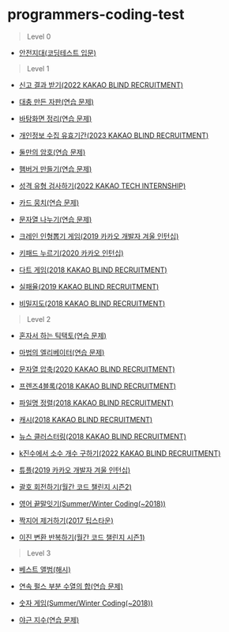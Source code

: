 # programmers-coding-test

> Level 0

* [안전지대(코딩테스트 입문)](https://github.com/U-kim/programmers-coding-test/blob/main/Level%200/%EC%95%88%EC%A0%84%EC%A7%80%EB%8C%80(%EC%BD%94%EB%94%A9%ED%85%8C%EC%8A%A4%ED%8A%B8%20%EC%9E%85%EB%AC%B8).md)

> Level 1

* [신고 결과 받기(2022 KAKAO BLIND RECRUITMENT)](https://github.com/U-kim/programmers-coding-test/blob/main/Level%201/%EC%8B%A0%EA%B3%A0%20%EA%B2%B0%EA%B3%BC%20%EB%B0%9B%EA%B8%B0(2022%20KAKAO%20BLIND%20RECRUITMENT).md)

* [대충 만든 자판(연습 문제)](https://github.com/U-kim/programmers-coding-test/blob/main/Level%201/%EB%8C%80%EC%B6%A9%20%EB%A7%8C%EB%93%A0%20%EC%9E%90%ED%8C%90(%EC%97%B0%EC%8A%B5%20%EB%AC%B8%EC%A0%9C).md)

* [바탕화면 정리(연습 문제)](https://github.com/U-kim/programmers-coding-test/blob/main/Level%201/%EB%B0%94%ED%83%95%ED%99%94%EB%A9%B4%20%EC%A0%95%EB%A6%AC(%EC%97%B0%EC%8A%B5%20%EB%AC%B8%EC%A0%9C).md)

* [개인정보 수집 유효기간(2023 KAKAO BLIND RECRUITMENT)](https://github.com/U-kim/programmers-coding-test/blob/main/Level%201/%EA%B0%9C%EC%9D%B8%EC%A0%95%EB%B3%B4%20%EC%88%98%EC%A7%91%20%EC%9C%A0%ED%9A%A8%EA%B8%B0%EA%B0%84(2023%20KAKAO%20BLIND%20RECRUITMENT).md)

* [둘만의 암호(연습 문제)](https://github.com/U-kim/programmers-coding-test/blob/main/Level%201/%EB%91%98%EB%A7%8C%EC%9D%98%20%EC%95%94%ED%98%B8(%EC%97%B0%EC%8A%B5%20%EB%AC%B8%EC%A0%9C).md)

* [햄버거 만들기(연습 문제)](https://github.com/U-kim/programmers-coding-test/blob/main/Level%201/%ED%96%84%EB%B2%84%EA%B1%B0%20%EB%A7%8C%EB%93%A4%EA%B8%B0(%EC%97%B0%EC%8A%B5%20%EB%AC%B8%EC%A0%9C).md)

* [성격 유형 검사하기(2022 KAKAO TECH INTERNSHIP)](https://github.com/U-kim/programmers-coding-test/blob/main/Level%201/%EC%84%B1%EA%B2%A9%20%EC%9C%A0%ED%98%95%20%EA%B2%80%EC%82%AC%ED%95%98%EA%B8%B0(2022%20KAKAO%20TECH%20INTERNSHIP).md)

* [카드 뭉치(연습 문제)](https://github.com/U-kim/programmers-coding-test/blob/main/Level%201/%EC%B9%B4%EB%93%9C%20%EB%AD%89%EC%B9%98(%EC%97%B0%EC%8A%B5%20%EB%AC%B8%EC%A0%9C).md)

* [문자열 나누기(연습 문제)](https://github.com/U-kim/programmers-coding-test/blob/main/Level%201/%EB%AC%B8%EC%9E%90%EC%97%B4%20%EB%82%98%EB%88%84%EA%B8%B0(%EC%97%B0%EC%8A%B5%20%EB%AC%B8%EC%A0%9C).md)

* [크레인 인형뽑기 게임(2019 카카오 개발자 겨울 인턴십)](https://github.com/U-kim/programmers-coding-test/blob/main/Level%201/%ED%81%AC%EB%A0%88%EC%9D%B8%20%EC%9D%B8%ED%98%95%EB%BD%91%EA%B8%B0%20%EA%B2%8C%EC%9E%84(2019%20%EC%B9%B4%EC%B9%B4%EC%98%A4%20%EA%B0%9C%EB%B0%9C%EC%9E%90%20%EA%B2%A8%EC%9A%B8%20%EC%9D%B8%ED%84%B4%EC%8B%AD).md)

* [키패드 누르기(2020 카카오 인턴십)](https://github.com/U-kim/programmers-coding-test/blob/main/Level%201/%ED%82%A4%ED%8C%A8%EB%93%9C%20%EB%88%84%EB%A5%B4%EA%B8%B0(2020%20%EC%B9%B4%EC%B9%B4%EC%98%A4%20%EC%9D%B8%ED%84%B4%EC%8B%AD).md)

* [다트 게임(2018 KAKAO BLIND RECRUITMENT)](https://github.com/U-kim/programmers-coding-test/blob/main/Level%201/%EB%8B%A4%ED%8A%B8%20%EA%B2%8C%EC%9E%84(2018%20KAKAO%20BLIND%20RECRUITMENT).md)

* [실패율(2019 KAKAO BLIND RECRUITMENT)](https://github.com/U-kim/programmers-coding-test/blob/main/Level%201/%EC%8B%A4%ED%8C%A8%EC%9C%A8(2019%20KAKAO%20BLIND%20RECRUITMENT).md)

* [비밀지도(2018 KAKAO BLIND RECRUITMENT)](https://github.com/U-kim/programmers-coding-test/blob/main/Level%201/%EB%B9%84%EB%B0%80%EC%A7%80%EB%8F%84(2018%20KAKAO%20BLIND%20RECRUITMENT).md)

> Level 2

* [혼자서 하는 틱택토(연습 문제)](https://github.com/U-kim/programmers-coding-test/blob/main/Level%202/%ED%98%BC%EC%9E%90%EC%84%9C%20%ED%95%98%EB%8A%94%20%ED%8B%B1%ED%83%9D%ED%86%A0(%EC%97%B0%EC%8A%B5%20%EB%AC%B8%EC%A0%9C).md)

* [마법의 엘리베이터(연습 문제)](https://github.com/U-kim/programmers-coding-test/blob/main/Level%202/%EB%A7%88%EB%B2%95%EC%9D%98%20%EC%97%98%EB%A6%AC%EB%B2%A0%EC%9D%B4%ED%84%B0(%EC%97%B0%EC%8A%B5%20%EB%AC%B8%EC%A0%9C).md)

* [문자열 압축(2020 KAKAO BLIND RECRUITMENT)](https://github.com/U-kim/programmers-coding-test/blob/main/Level%202/%EB%AC%B8%EC%9E%90%EC%97%B4%20%EC%95%95%EC%B6%95(2020%20KAKAO%20BLIND%20RECRUITMENT).md)

* [프렌즈4블록(2018 KAKAO BLIND RECRUITMENT)](https://github.com/U-kim/programmers-coding-test/blob/main/Level%202/%ED%94%84%EB%A0%8C%EC%A6%884%EB%B8%94%EB%A1%9D(2018%20KAKAO%20BLIND%20RECRUITMENT).md)

* [파일명 정렬(2018 KAKAO BLIND RECRUITMENT)](https://github.com/U-kim/programmers-coding-test/blob/main/Level%202/%ED%8C%8C%EC%9D%BC%EB%AA%85%20%EC%A0%95%EB%A0%AC(2018%20KAKAO%20BLIND%20RECRUITMENT).md)

* [캐시(2018 KAKAO BLIND RECRUITMENT)](https://github.com/U-kim/programmers-coding-test/blob/main/Level%202/%EC%BA%90%EC%8B%9C(2018%20KAKAO%20BLIND%20RECRUITMENT).md)

* [뉴스 클러스터링(2018 KAKAO BLIND RECRUITMENT)](https://github.com/U-kim/programmers-coding-test/blob/main/Level%202/%EB%89%B4%EC%8A%A4%20%ED%81%B4%EB%9F%AC%EC%8A%A4%ED%84%B0%EB%A7%81(2018%20KAKAO%20BLIND%20RECRUITMENT).md)

* [k진수에서 소수 개수 구하기(2022 KAKAO BLIND RECRUITMENT)](https://github.com/U-kim/programmers-coding-test/blob/main/Level%202/k%EC%A7%84%EC%88%98%EC%97%90%EC%84%9C%20%EC%86%8C%EC%88%98%20%EA%B0%9C%EC%88%98%20%EA%B5%AC%ED%95%98%EA%B8%B0(2022%20KAKAO%20BLIND%20RECRUITMENT).md)

* [튜플(2019 카카오 개발자 겨울 인턴십)](https://github.com/U-kim/programmers-coding-test/blob/main/Level%202/%ED%8A%9C%ED%94%8C(2019%20%EC%B9%B4%EC%B9%B4%EC%98%A4%20%EA%B0%9C%EB%B0%9C%EC%9E%90%20%EA%B2%A8%EC%9A%B8%20%EC%9D%B8%ED%84%B4%EC%8B%AD).md)

* [괄호 회전하기(월간 코드 챌린지 시즌2)](https://github.com/U-kim/programmers-coding-test/blob/main/Level%202/%EA%B4%84%ED%98%B8%20%ED%9A%8C%EC%A0%84%ED%95%98%EA%B8%B0(%EC%9B%94%EA%B0%84%20%EC%BD%94%EB%93%9C%20%EC%B1%8C%EB%A6%B0%EC%A7%80%20%EC%8B%9C%EC%A6%8C2).md)

* [영어 끝말잇기(Summer/Winter Coding(~2018))](https://github.com/U-kim/programmers-coding-test/blob/main/Level%202/%EC%98%81%EC%96%B4%20%EB%81%9D%EB%A7%90%EC%9E%87%EA%B8%B0(Summer%26Winter%20Coding(~2018)).md)

* [짝지어 제거하기(2017 팁스타운)](https://github.com/U-kim/programmers-coding-test/blob/main/Level%202/%EC%A7%9D%EC%A7%80%EC%96%B4%20%EC%A0%9C%EA%B1%B0%ED%95%98%EA%B8%B0(2017%20%ED%8C%81%EC%8A%A4%ED%83%80%EC%9A%B4).md)

* [이진 변환 반복하기(월간 코드 챌린지 시즌1)](https://github.com/U-kim/programmers-coding-test/blob/main/Level%202/%EC%9D%B4%EC%A7%84%20%EB%B3%80%ED%99%98%20%EB%B0%98%EB%B3%B5%ED%95%98%EA%B8%B0(%EC%9B%94%EA%B0%84%20%EC%BD%94%EB%93%9C%20%EC%B1%8C%EB%A6%B0%EC%A7%80%20%EC%8B%9C%EC%A6%8C1).md)

> Level 3

* [베스트 앨범(해시)](https://github.com/U-kim/programmers-coding-test/blob/main/Level%203/%EB%B2%A0%EC%8A%A4%ED%8A%B8%20%EC%95%A8%EB%B2%94(%ED%95%B4%EC%8B%9C).md)

* [연속 펄스 부분 수열의 합(연습 문제)](https://github.com/U-kim/programmers-coding-test/blob/main/Level%203/%EC%97%B0%EC%86%8D%20%ED%8E%84%EC%8A%A4%20%EB%B6%80%EB%B6%84%20%EC%88%98%EC%97%B4%EC%9D%98%20%ED%95%A9(%EC%97%B0%EC%8A%B5%20%EB%AC%B8%EC%A0%9C).md)

* [숫자 게임(Summer/Winter Coding(~2018))](https://github.com/U-kim/programmers-coding-test/blob/main/Level%203/%EC%88%AB%EC%9E%90%20%EA%B2%8C%EC%9E%84(Summer%26Winter%20Coding(~2018)).md)

* [야근 지수(연습 문제)](https://github.com/U-kim/programmers-coding-test/blob/main/Level%203/%EC%95%BC%EA%B7%BC%20%EC%A7%80%EC%88%98(%EC%97%B0%EC%8A%B5%20%EB%AC%B8%EC%A0%9C).md)
